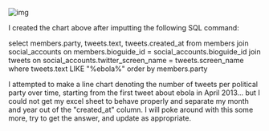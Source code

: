 ![img](http://i.imgur.com/OQrp0Wt.png)

I created the chart above after imputting the following SQL command:

select members.party, tweets.text, tweets.created_at
from members
join social_accounts
on members.bioguide_id = social_accounts.bioguide_id
join tweets 
on social_accounts.twitter_screen_name = tweets.screen_name
where tweets.text LIKE "%ebola%"
order by members.party

I attempted to make a line chart denoting the number of tweets per political party over time, starting from the first tweet about ebola
in April 2013... but I could not get my excel sheet to behave properly and separate my month and year out of the "created_at" column. 
I will poke around with this some more, try to get the answer, and update as appropriate.
